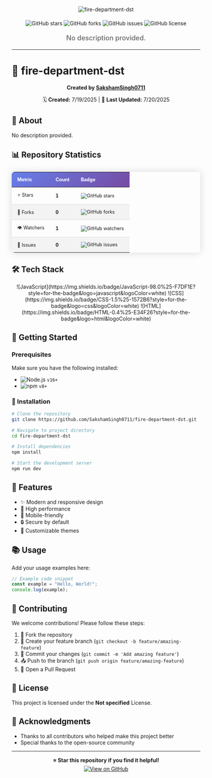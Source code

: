 <div align="center">
  <img src="https://readme-typing-svg.herokuapp.com?font=Fira+Code&weight=600&size=50&duration=4000&pause=1000&color=FFFFFF&background=000000&center=true&vCenter=true&width=800&height=100&lines=FIRE-DEPARTMENT-DST" alt="fire-department-dst" />
  
  <div style="margin: 20px 0;">
    <img src="https://img.shields.io/github/stars/SakshamSingh0711/fire-department-dst?style=for-the-badge&logo=github&logoColor=white&color=black&labelColor=black" alt="GitHub stars"/>
    <img src="https://img.shields.io/github/forks/SakshamSingh0711/fire-department-dst?style=for-the-badge&logo=github&logoColor=white&color=black&labelColor=black" alt="GitHub forks"/>
    <img src="https://img.shields.io/github/issues/SakshamSingh0711/fire-department-dst?style=for-the-badge&logo=github&logoColor=white&color=black&labelColor=black" alt="GitHub issues"/>
    <img src="https://img.shields.io/github/license/SakshamSingh0711/fire-department-dst?style=for-the-badge&logo=github&logoColor=white&color=black&labelColor=black" alt="GitHub license"/>
  </div>
  
  <p style="font-size: 18px; color: #666; font-weight: 500; margin: 20px 0;">
    No description provided.
  </p>
</div>

---


# 🚀 fire-department-dst

<div align="center">
  
  **Created by [SakshamSingh0711](https://github.com/SakshamSingh0711)**
  
  🗓️ **Created:** 7/19/2025 | 🔄 **Last Updated:** 7/20/2025
  
</div>

## 📖 About

No description provided.


## 📊 Repository Statistics

<div align="center">
  <table style="border-collapse: collapse; margin: 25px 0; font-size: 0.9em; min-width: 400px; border-radius: 8px; overflow: hidden; box-shadow: 0 0 20px rgba(0, 0, 0, 0.15);">
    <thead>
      <tr style="background: linear-gradient(135deg, #667eea 0%, #764ba2 100%); color: white; text-align: left; font-weight: bold;">
        <th style="padding: 12px 15px;">Metric</th>
        <th style="padding: 12px 15px;">Count</th>
        <th style="padding: 12px 15px;">Badge</th>
      </tr>
    </thead>
    <tbody>
      <tr style="border-bottom: 1px solid #dddddd;">
        <td style="padding: 12px 15px;">⭐ Stars</td>
        <td style="padding: 12px 15px; font-weight: bold;">1</td>
        <td style="padding: 12px 15px;"><img src="https://img.shields.io/github/stars/SakshamSingh0711/fire-department-dst?style=social" alt="GitHub stars"/></td>
      </tr>
      <tr style="background-color: #f3f3f3; border-bottom: 1px solid #dddddd;">
        <td style="padding: 12px 15px;">🍴 Forks</td>
        <td style="padding: 12px 15px; font-weight: bold;">0</td>
        <td style="padding: 12px 15px;"><img src="https://img.shields.io/github/forks/SakshamSingh0711/fire-department-dst?style=social" alt="GitHub forks"/></td>
      </tr>
      <tr style="border-bottom: 1px solid #dddddd;">
        <td style="padding: 12px 15px;">👁️ Watchers</td>
        <td style="padding: 12px 15px; font-weight: bold;">1</td>
        <td style="padding: 12px 15px;"><img src="https://img.shields.io/github/watchers/SakshamSingh0711/fire-department-dst?style=social" alt="GitHub watchers"/></td>
      </tr>
      <tr style="background-color: #f3f3f3;">
        <td style="padding: 12px 15px;">🐛 Issues</td>
        <td style="padding: 12px 15px; font-weight: bold;">0</td>
        <td style="padding: 12px 15px;"><img src="https://img.shields.io/github/issues/SakshamSingh0711/fire-department-dst?style=social" alt="GitHub issues"/></td>
      </tr>
    </tbody>
  </table>
</div>



## 🛠️ Tech Stack

<div align="center">
  ![JavaScript](https://img.shields.io/badge/JavaScript-98.0%25-F7DF1E?style=for-the-badge&logo=javascript&logoColor=white) ![CSS](https://img.shields.io/badge/CSS-1.5%25-1572B6?style=for-the-badge&logo=css&logoColor=white) ![HTML](https://img.shields.io/badge/HTML-0.4%25-E34F26?style=for-the-badge&logo=html&logoColor=white)
</div>


## 🎯 Getting Started

### Prerequisites

Make sure you have the following installed:

- ![Node.js](https://img.shields.io/badge/Node.js-43853D?style=for-the-badge&logo=node.js&logoColor=white) `v16+`
- ![npm](https://img.shields.io/badge/npm-CB3837?style=for-the-badge&logo=npm&logoColor=white) `v8+`

### 🔧 Installation

```bash
# Clone the repository
git clone https://github.com/SakshamSingh0711/fire-department-dst.git

# Navigate to project directory
cd fire-department-dst

# Install dependencies
npm install

# Start the development server
npm run dev
```

## 🌟 Features

- ✨ Modern and responsive design
- 🚀 High performance
- 📱 Mobile-friendly
- 🔒 Secure by default
- 🎨 Customizable themes

## 📚 Usage

Add your usage examples here:

```javascript
// Example code snippet
const example = "Hello, World!";
console.log(example);
```

## 🤝 Contributing

We welcome contributions! Please follow these steps:

1. 🍴 Fork the repository
2. 🌿 Create your feature branch (`git checkout -b feature/amazing-feature`)
3. 💾 Commit your changes (`git commit -m 'Add amazing feature'`)
4. 📤 Push to the branch (`git push origin feature/amazing-feature`)
5. 🔁 Open a Pull Request

## 📄 License

This project is licensed under the **Not specified** License.

## 🙏 Acknowledgments

- Thanks to all contributors who helped make this project better
- Special thanks to the open-source community

---

<div align="center">
  <strong>⭐ Star this repository if you find it helpful!</strong>
  
  <br/>
  
  <a href="https://github.com/SakshamSingh0711/fire-department-dst">
    <img src="https://img.shields.io/badge/View%20on-GitHub-black?style=for-the-badge&logo=github" alt="View on GitHub"/>
  </a>
</div>
